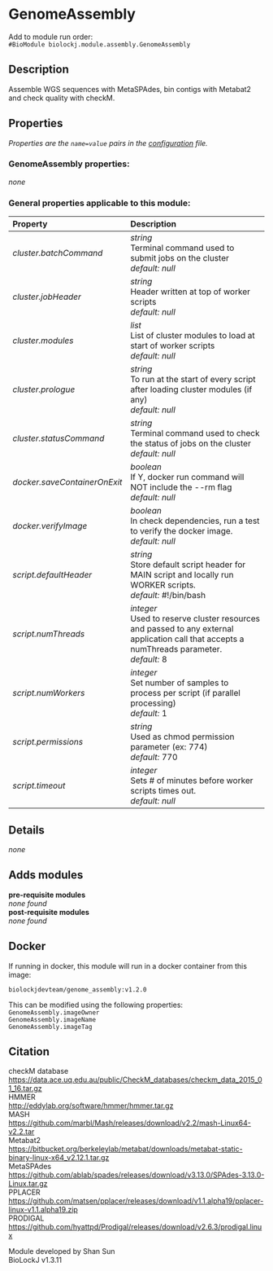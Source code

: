 # GenomeAssembly
Add to module run order:                    
`#BioModule biolockj.module.assembly.GenomeAssembly`

## Description 
Assemble WGS sequences with MetaSPAdes, bin contigs with Metabat2 and check quality with checkM.

## Properties 
*Properties are the `name=value` pairs in the [configuration](../../../Configuration#properties) file.*                   

### GenomeAssembly properties: 
*none*

### General properties applicable to this module: 
| Property| Description |
| :--- | :--- |
| *cluster.batchCommand* | _string_ <br>Terminal command used to submit jobs on the cluster<br>*default:*  *null* |
| *cluster.jobHeader* | _string_ <br>Header written at top of worker scripts<br>*default:*  *null* |
| *cluster.modules* | _list_ <br>List of cluster modules to load at start of worker scripts<br>*default:*  *null* |
| *cluster.prologue* | _string_ <br>To run at the start of every script after loading cluster modules (if any)<br>*default:*  *null* |
| *cluster.statusCommand* | _string_ <br>Terminal command used to check the status of jobs on the cluster<br>*default:*  *null* |
| *docker.saveContainerOnExit* | _boolean_ <br>If Y, docker run command will NOT include the --rm flag<br>*default:*  *null* |
| *docker.verifyImage* | _boolean_ <br>In check dependencies, run a test to verify the docker image.<br>*default:*  *null* |
| *script.defaultHeader* | _string_ <br>Store default script header for MAIN script and locally run WORKER scripts.<br>*default:*  #!/bin/bash |
| *script.numThreads* | _integer_ <br>Used to reserve cluster resources and passed to any external application call that accepts a numThreads parameter.<br>*default:*  8 |
| *script.numWorkers* | _integer_ <br>Set number of samples to process per script (if parallel processing)<br>*default:*  1 |
| *script.permissions* | _string_ <br>Used as chmod permission parameter (ex: 774)<br>*default:*  770 |
| *script.timeout* | _integer_ <br>Sets # of minutes before worker scripts times out.<br>*default:*  *null* |

## Details 
*none*

## Adds modules 
**pre-requisite modules**                    
*none found*                   
**post-requisite modules**                    
*none found*                   

## Docker 
If running in docker, this module will run in a docker container from this image:<br>
```
biolockjdevteam/genome_assembly:v1.2.0
```
This can be modified using the following properties:<br>
`GenomeAssembly.imageOwner`<br>
`GenomeAssembly.imageName`<br>
`GenomeAssembly.imageTag`<br>

## Citation 
checkM database                   
https://data.ace.uq.edu.au/public/CheckM_databases/checkm_data_2015_01_16.tar.gz                   
HMMER                   
http://eddylab.org/software/hmmer/hmmer.tar.gz                   
MASH                   
https://github.com/marbl/Mash/releases/download/v2.2/mash-Linux64-v2.2.tar                   
Metabat2                   
https://bitbucket.org/berkeleylab/metabat/downloads/metabat-static-binary-linux-x64_v2.12.1.tar.gz                   
MetaSPAdes                   
https://github.com/ablab/spades/releases/download/v3.13.0/SPAdes-3.13.0-Linux.tar.gz                   
PPLACER                   
https://github.com/matsen/pplacer/releases/download/v1.1.alpha19/pplacer-linux-v1.1.alpha19.zip                   
PRODIGAL                   
https://github.com/hyattpd/Prodigal/releases/download/v2.6.3/prodigal.linux                   
                   
Module developed by Shan Sun                   
BioLockJ v1.3.11


